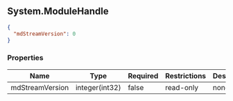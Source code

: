 
<h2 id="tocS_System.ModuleHandle">System.ModuleHandle</h2>

<a id="schemasystem.modulehandle"></a>
<a id="schema_System.ModuleHandle"></a>
<a id="tocSsystem.modulehandle"></a>
<a id="tocssystem.modulehandle"></a>

```json
{
  "mdStreamVersion": 0
}

```

### Properties

|Name|Type|Required|Restrictions|Description|
|---|---|---|---|---|
|mdStreamVersion|integer(int32)|false|read-only|none|


